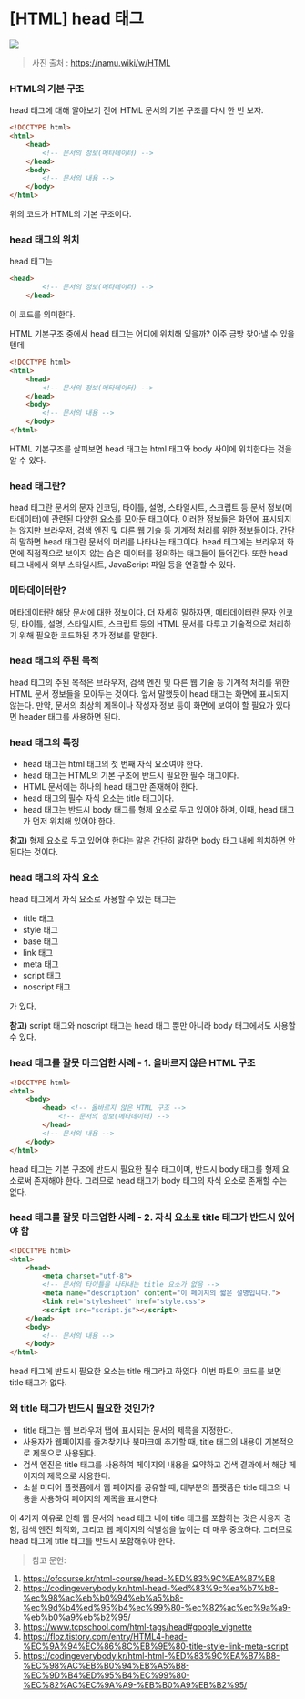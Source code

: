 # [HTML] head 태그

![](https://velog.velcdn.com/images/chrios99/post/034fce20-84e6-4284-9087-b2c368b68e8c/image.png)

> 사진 출처 : https://namu.wiki/w/HTML

### HTML의 기본 구조

head 태그에 대해 알아보기 전에 HTML 문서의 기본 구조를 다시 한 번 보자.

```html
<!DOCTYPE html>
<html>
    <head>
        <!-- 문서의 정보(메타데이터) -->
    </head>
    <body>
        <!-- 문서의 내용 -->
    </body>
</html>

```
위의 코드가 HTML의 기본 구조이다.

### head 태그의 위치

head 태그는
```html
<head>
        <!-- 문서의 정보(메타데이터) -->
    </head>
```
이 코드를 의미한다.

HTML 기본구조 중에서 head 태그는 어디에 위치해 있을까? 아주 금방 찾아낼 수 있을 텐데

```html
<!DOCTYPE html>
<html>
    <head>
        <!-- 문서의 정보(메타데이터) -->
    </head>
    <body>
        <!-- 문서의 내용 -->
    </body>
</html>

```

HTML 기본구조를 살펴보면 head 태그는 html 태그와 body 사이에 위치한다는 것을 알 수 있다.

### head 태그란?

head 태그란 문서의 문자 인코딩, 타이틀, 설명, 스타일시트, 스크립트 등 문서 정보(메타데이터)에 관련된 다양한 요소를 모아둔 태그이다. 이러한 정보들은 화면에 표시되지는 않지만 브라우저, 검색 엔진 및 다른 웹 기술 등 기계적 처리를 위한 정보들이다. 간단히 말하면 head 태그란 문서의 머리를 나타내는 태그이다. head 태그에는 브라우저 화면에 직접적으로 보이지 않는 숨은 데이터를 정의하는 태그들이 들어간다. 또한 head 태그 내에서 외부 스타일시트, JavaScript 파일 등을 연결할 수 있다.

### 메타데이터란?
메타데이터란 해당 문서에 대한 정보이다. 더 자세히 말하자면, 메타데이터란 문자 인코딩, 타이틀, 설명, 스타일시트, 스크립트 등의 HTML 문서를 다루고 기술적으로 처리하기 위해 필요한 코드화된 추가 정보를 말한다.

### head 태그의 주된 목적
head 태그의 주된 목적은 브라우저, 검색 엔진 및 다른 웹 기술 등 기계적 처리를 위한 HTML 문서 정보들을 모아두는 것이다. 앞서 말했듯이 head 태그는 화면에 표시되지 않는다. 만약, 문서의 최상위 제목이나 작성자 정보 등이 화면에 보여야 할 필요가 있다면 header 태그를 사용하면 된다.

### head 태그의 특징
- head 태그는 html 태그의 첫 번째 자식 요소여야 한다.
- head 태그는 HTML의 기본 구조에 반드시 필요한 필수 태그이다.
- HTML 문서에는 하나의 head 태그만 존재해야 한다.
- head 태그의 필수 자식 요소는 title 태그이다.
- head 태그는 반드시 body 태그를 형제 요소로 두고 있어야 하며, 이때, head 태그가 먼저 위치해 있어야 한다.

**참고)** 형제 요소로 두고 있어야 한다는 말은 간단히 말하면 body 태그 내에 위치하면 안된다는 것이다.

### head 태그의 자식 요소
head 태그에서 자식 요소로 사용할 수 있는 태그는

- title 태그
- style 태그
- base 태그
- link 태그
- meta 태그
- script 태그
- noscript 태그

가 있다.

**참고)**  script 태그와 noscript 태그는 head 태그 뿐만 아니라 body 태그에서도 사용할 수 있다.


### head 태그를 잘못 마크업한 사례 - 1. 올바르지 않은 HTML 구조
```html
<!DOCTYPE html>
<html>
    <body>
        <head> <!-- 올바르지 않은 HTML 구조 -->
            <!-- 문서의 정보(메타데이터) -->
        </head>
        <!-- 문서의 내용 -->
    </body>
</html>
```

head 태그는 기본 구조에 반드시 필요한 필수 태그이며, 반드시 body 태그를 형제 요소로써 존재해야 한다. 그러므로 head 태그가 body 태그의 자식 요소로 존재할 수는 없다.

### head 태그를 잘못 마크업한 사례 - 2. 자식 요소로 title 태그가 반드시 있어야 함

```html
<!DOCTYPE html>
<html>
    <head>
        <meta charset="utf-8">
        <!-- 문서의 타이틀을 나타내는 title 요소가 없음 -->
        <meta name="description" content="이 페이지의 짧은 설명입니다.">
        <link rel="stylesheet" href="style.css">
        <script src="script.js"></script>
    </head>
    <body>
        <!-- 문서의 내용 -->
    </body>
</html>
```

head 태그에 반드시 필요한 요소는 title 태그라고 하였다. 이번 파트의 코드를 보면 title 태그가 없다.

### 왜 title 태그가 반드시 필요한 것인가?

- title 태그는 웹 브라우저 탭에 표시되는 문서의 제목을 지정한다.
- 사용자가 웹페이지를 즐겨찾기나 북마크에 추가할 때, title 태그의 내용이 기본적으로 제목으로 사용된다.
- 검색 엔진은 title 태그를 사용하여 페이지의 내용을 요약하고 검색 결과에서 해당 페이지의 제목으로 사용한다.
- 소셜 미디어 플랫폼에서 웹 페이지를 공유할 때, 대부분의 플랫폼은 title 태그의 내용을 사용하여 페이지의 제목을 표시한다.

이 4가지 이유로 인해 웹 문서의 head 태그 내에 title 태그를 포함하는 것은 사용자 경험, 검색 엔진 최적화, 그리고 웹 페이지의 식별성을 높이는 데 매우 중요하다. 그러므로 head 태그에 title 태그를 반드시 포함해줘야 한다.

> 참고 문헌:
1. https://ofcourse.kr/html-course/head-%ED%83%9C%EA%B7%B8
2. https://codingeverybody.kr/html-head-%ed%83%9c%ea%b7%b8-%ec%98%ac%eb%b0%94%eb%a5%b8-%ec%9d%b4%ed%95%b4%ec%99%80-%ec%82%ac%ec%9a%a9-%eb%b0%a9%eb%b2%95/
3. https://www.tcpschool.com/html-tags/head#google_vignette
4. https://floz.tistory.com/entry/HTML4-head-%EC%9A%94%EC%86%8C%EB%9E%80-title-style-link-meta-script
5. https://codingeverybody.kr/html-html-%ED%83%9C%EA%B7%B8-%EC%98%AC%EB%B0%94%EB%A5%B8-%EC%9D%B4%ED%95%B4%EC%99%80-%EC%82%AC%EC%9A%A9-%EB%B0%A9%EB%B2%95/